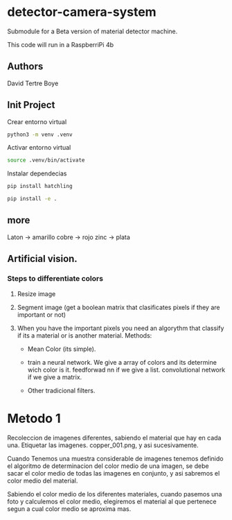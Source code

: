 # detector-camera-system

Submodule for a Beta version of material detector machine.

This code will run in a RaspberriPi 4b

## Authors

David Tertre Boye


## Init Project

Crear entorno virtual

```bash
python3 -m venv .venv
```

Activar entorno virtual

```bash
source .venv/bin/activate
```

Instalar dependecias

```bash
pip install hatchling

pip install -e .
```


## more

Laton -> amarillo
cobre -> rojo
zinc -> plata


## Artificial vision.

### Steps to differentiate colors

1. Resize image

2. Segment image (get a boolean matrix that clasificates pixels if they are important or not)

3. When you have the important pixels you need an algorythm that classify if its a material or is another material. Methods:

    -  Mean Color (its simple).

    - train a neural network. We give a array of colors and its determine wich color is it. feedforwad nn if we give a list. convolutional network if we give a matrix.

    - Other tradicional filters.

# Metodo 1

Recoleccion de imagenes diferentes, sabiendo el material que hay en cada una. Etiquetar las imagenes. copper_001.png, y asi sucesivamente.

Cuando Tenemos una muestra considerable de imagenes tenemos definido el algoritmo de determinacion del color medio de una imagen, se debe sacar el color medio de todas las imagenes en conjunto, y asi sabremos el color medio del material.

Sabiendo el color medio de los diferentes materiales, cuando pasemos una foto y calculemos el color medio, elegiremos el material al que pertenece segun a cual color medio se aproxima mas.
